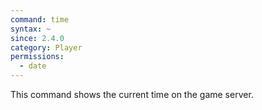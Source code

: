 ```yaml
---
command: time
syntax: ~
since: 2.4.0
category: Player
permissions:
  - date
---
```


This command shows the current time on the game server.
